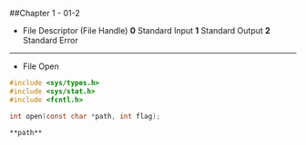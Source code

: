##Chapter 1 - 01-2

* File Descriptor (File Handle)
	**0** Standard Input
	**1** Standard Output
	**2** Standard Error
----
* File Open
```C
#include <sys/types.h>
#include <sys/stat.h>
#include <fcntl.h>

int open(const char *path, int flag);
```
	**path**  
